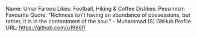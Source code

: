 Name: Umar Farooq
Likes: Football, Hiking & Coffee
Dislikes: Pessimism
Favourite Quote: "Richness isn't having an abundance of possessions, but rather, it is in the contentment of the soul." - Muhammad (S)
GitHub Profile URL: https://github.com/u1986f/